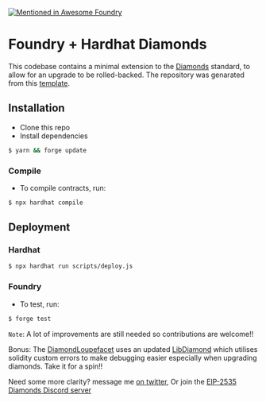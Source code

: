 [![Mentioned in Awesome Foundry](https://awesome.re/mentioned-badge-flat.svg)](https://github.com/crisgarner/awesome-foundry)
# Foundry + Hardhat Diamonds

This codebase contains a minimal extension to the [Diamonds](https://github.com/ethereum/EIPs/issues/2535) standard, to allow for an upgrade to be rolled-backed.
The repository was genarated from this [template](https://github.com/Timidan/Foundry-Hardhat-Diamonds).

## Installation

- Clone this repo
- Install dependencies

```bash
$ yarn && forge update
```

### Compile
- To compile contracts, run:
```bash
$ npx hardhat compile
```

## Deployment

### Hardhat
```bash
$ npx hardhat run scripts/deploy.js
```

### Foundry
- To test, run:
```bash
$ forge test
```

`Note`: A lot of improvements are still needed so contributions are welcome!!

Bonus: The [DiamondLoupefacet](contracts/facets/DiamondLoupeFacet.sol) uses an updated [LibDiamond](contracts/libraries//LibDiamond.sol) which utilises solidity custom errors to make debugging easier especially when upgrading diamonds. Take it for a spin!!

Need some more clarity? message me [on twitter](https://twitter.com/Timidan_x), Or join the [EIP-2535 Diamonds Discord server](https://discord.gg/kQewPw2)

